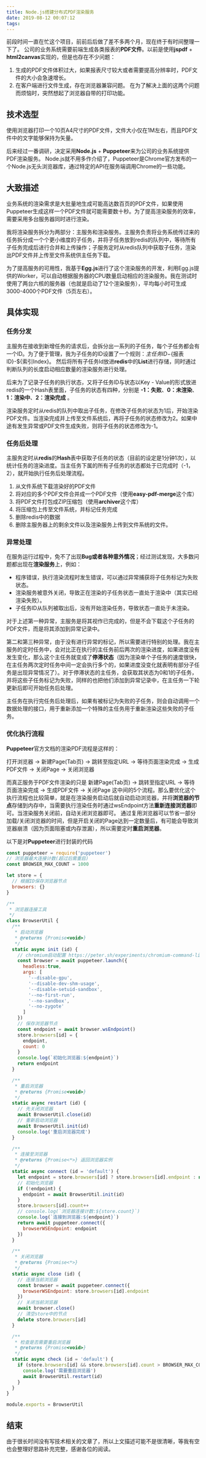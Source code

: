 ```yaml
---
title: Node.js搭建分布式PDF渲染服务
date: 2019-08-12 00:07:12
tags:
---
```


前段时间一直在忙这个项目，前前后后做了差不多两个月，现在终于有时间整理一下了。
公司的业务系统需要前端生成各类报表的**PDF文件**。以前是使用**jspdf** + **html2canvas**实现的，但是也存在不少问题：
1. 生成的PDF文件体积过大，如果报表尺寸较大或者需要提高分辨率时，PDF文件的大小会急速增长。
2. 在客户端进行文件生成，存在浏览器兼容问题。
在为了解决上面的这两个问题而烦恼时，突然想起了浏览器自带的打印功能。
<!-- more -->
## 技术选型
使用浏览器打印一个10页A4尺寸的PDF文件，文件大小仅在1M左右，而且PDF文件中的文字能够保持为矢量。

后来经过一番调研，决定采用**Node.js** + **Puppeteer**来为公司的业务系统提供PDF渲染服务。
Node.js就不用多作介绍了，Puppeteer是Chrome官方发布的一个Node.js无头浏览器库，通过特定的API在服务端调用Chrome的一些功能。

## 大致描述
业务系统的渲染需求是大批量地生成可能高达数百页的PDF文件，如果使用Puppeteer生成这样一个PDF文件就可能需要数十秒。为了提高渲染服务的效率，需要采用多台服务器同时进行渲染。

我将渲染服务拆分为两部分：主服务和渲染服务。主服务负责将业务系统传过来的任务拆分成一个个更小维度的子任务，并将子任务放到redis的队列中，等待所有子任务完成后进行合并和上传操作；子服务定时从redis队列中获取子任务，渲染出PDF文件并上传至文件系统供主任务下载。

为了提高服务的可用性，我基于**Egg.js**进行了这个渲染服务的开发，利用Egg.js提供的Worker，可以自动根据服务器的CPU数量启动相应的渲染服务。我在测试时使用了两台六核的服务器（也就是启动了12个渲染服务），平均每小时可生成3000-4000个PDF文件（5页左右）。

## 具体实现
### 任务分发
主服务在接收到新增任务的请求后，会拆分出一系列的子任务，每个子任务都会有一个ID。为了便于管理，我为子任务的ID设置了一个规则：${主任务ID}-${报表ID}-${索引Index}。
然后将所有子任务Id放进**redis**中的**List**进行存储，同时通过判断队列的长度启动相应数量的渲染服务进行处理。

后来为了记录子任务的执行状态，又将子任务ID与状态以Key - Value的形式放进redis的一个Hash表里面，子任务的状态有四种，分别是 **-1：失败**、**0：未渲染**、**1：渲染中**、**2：渲染完成** 。

渲染服务定时从redis的队列中取出子任务，在修改子任务的状态为1后，开始渲染PDF文件。当渲染完成并上传至文件系统后，再将子任务的状态修改为2。如果中途有发生异常或PDF文件生成失败，则将子任务的状态修改为-1。

### 任务后处理
主服务定时从**redis**的**Hash**表中获取子任务的状态（目前的设定是1分钟1次），以统计任务的渲染进度。当主任务下属的所有子任务的状态都处于已完成时（-1，2），就开始执行任务后处理流程。
1. 从文件系统下载渲染好的PDF文件
2. 将对应的多个PDF文件合并成一个PDF文件（使用**easy-pdf-merge**这个库）
3. 将PDF文件打包成ZIP压缩包（使用**archiver**这个库）
4. 将压缩包上传至文件系统，并标记任务完成
5. 删除redis中的数据
6. 删除主服务器上的剩余文件以及渲染服务上传到文件系统的文件。

### 异常处理
在服务运行过程中，免不了出现**Bug或者各种意外情况**；经过测试发现，大多数问题都出现在**渲染服务**上，例如：
* 程序错误，执行渲染流程时发生错误，可以通过异常捕获将子任务标记为失败状态。
* 渲染服务被意外关闭，导致正在渲染的子任务状态一直处于渲染中（其实已经渲染失败）。
* 子任务ID从队列被取出后，没有开始渲染任务，导致状态一直处于未渲染。

对于上述第一种异常，主服务是将其视作已完成的，但是不会下载这个子任务的PDF文件，而是将其添加到异常记录中。

第二和第三种异常，由于没有进行异常的标记，所以需要进行特别的处理。我在主服务的定时任务中，会对比正在执行的主任务前后两次的渲染进度，如果进度没有发生变化，那么这个主任务就变成了**停滞状态**（因为渲染单个子任务的速度很快，在主任务两次定时任务中间一定会执行多个的，如果进度没变化就表明有部分子任务是出现异常情况了）。对于停滞状态的主任务，会获取其状态为0和1的子任务，并将这些子任务标记为失败，同样的也把他们添加到异常记录中，在主任务一下轮更新后即可开始任务后处理。

主任务在执行完任务后处理后，如果有被标记为失败的子任务，则会自动调用一个数据处理的接口，用于重新添加一个特殊的主任务用于重新渲染这些失败的子任务。

### 优化执行流程
**Puppeteer**官方文档的渲染PDF流程是这样的：

打开浏览器 -> 新建Page(Tab页) -> 跳转至指定URL -> 等待页面渲染完成 -> 生成PDF文件 -> 关闭Page -> 关闭浏览器

而真正服务于PDF文件渲染的只是 新建Page(Tab页) -> 跳转至指定URL -> 等待页面渲染完成 -> 生成PDF文件 -> 关闭Page 这中间的5个流程。那么要优化这个执行流程也比较简单，就是在渲染服务启动后就自动启动浏览器，并将**浏览器的节点**存储到内存中，当需要执行渲染任务时通过wsEndpoint方法**重新连接浏览器**即可。当渲染服务关闭前，自动关闭浏览器即可。
通过复用浏览器可以节省一部分加载/关闭浏览器的时间，但是开启关闭的Page达到一定数量后，有可能会导致浏览器崩溃（因为页面阻塞或内存泄漏），所以需要定时**重启浏览器**。



以下是对**Puppeteer**进行封装的代码
```javascript
const puppeteer = require('puppeteer')
// 浏览器最大连接计数(超过后需重启)
const BROWSER_MAX_COUNT = 1000

let store = {
  // 根据ID保存浏览器节点
  browsers: {}
}

/**
 * 浏览器连接工具
 */
class BrowserUtil {
  /**
   * 启动浏览器
   * @returns {Promise<void>}
   */
  static async init (id) {
    // chromium启动配置 https://peter.sh/experiments/chromium-command-line-switches/
    const browser = await puppeteer.launch({
      headless:true,
      args: [
        '--disable-gpu',
        '--disable-dev-shm-usage',
        '--disable-setuid-sandbox',
        '--no-first-run',
        '--no-sandbox',
        '--no-zygote'
      ]
    })
    // 保存浏览器节点
    const endpoint = await browser.wsEndpoint()
    store.browsers[id] = {
      endpoint,
      count: 0
    }
    console.log(`初始化浏览器:${endpoint}`)
    return endpoint
  }

  /**
   * 重启浏览器
   * @returns {Promise<void>}
   */
  static async restart (id) {
    // 先关闭浏览器
    await BrowserUtil.close(id)
    // 重新启动浏览器
    await BrowserUtil.init(id)
    console.log('重启浏览器完成')
  }

  /**
   * 连接至浏览器
   * @returns {Promise<*>} 返回浏览器实例
   */
  static async connect (id = 'default') {
    let endpoint = store.browsers[id] ? store.browsers[id].endpoint : null
    // 初始化浏览器
    if (!endpoint) {
      endpoint = await BrowserUtil.init(id)
    }
    store.browsers[id].count++
    // console.log(`浏览器连接计数:${store.count}`)
    console.log(`连接到浏览器:${endpoint}`)
    return await puppeteer.connect({
      browserWSEndpoint: endpoint
    })
  }

  /**
   * 关闭浏览器
   * @returns {Promise<*>}
   */
  static async close (id) {
    // 连接当前浏览器
    const browser = await puppeteer.connect({
      browserWSEndpoint: store.browsers[id].endpoint
    })
    // 关闭当前浏览器
    await browser.close()
    // 清空store中的节点
    delete store.browsers[id]
  }

  /**
   * 检查是否需要重启浏览器
   * @returns {Promise<void>}
   */
  static async check (id = 'default') {
    if (store.browsers[id] && store.browsers[id].count > BROWSER_MAX_COUNT) {
      console.log('需要重启浏览器')
      await BrowserUtil.restart(id)
    }
  }
}

module.exports = BrowserUtil
```

## 结束
由于很长时间没有写技术相关的文章了，所以上文描述可能不是很清晰，等我有空也会整理好思路补充完整，感谢各位的阅读。
